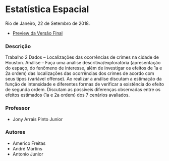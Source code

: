 # Estatística Espacial

Rio de Janeiro, 22 de Setembro de 2018.

- [Preview da Versão Final](http://htmlpreview.github.io/?https://github.com/americofreitasjr/mba-fgv-estatistica-espacial/blob/master/Trabalho_Est_Espacial_Final_V3.html)

### Descrição

Trabalho 2
Dados – Localizações das ocorrências de crimes na cidade de Houston.
Análise – Faça uma análise descritiva/exploratória (apresentação do espaço, do fenômeno de interesse, além de investigar os efeitos de 1a e 2a ordem) das localizações das ocorrências dos crimes de acordo com seus tipos (variável offense). Ao realizar a análise discutam a estimação da função de intensidade e diferentes formas de verificar a existência do efeito de segunda ordem. Discutam as possíveis diferenças observadas entre os efeitos estimados (1a e 2a ordem) dos 7 cenários avaliados.

### Professor
- Jony Arrais Pinto Junior

### Autores
- Americo Freitas
- André Martins
- Antonio Junior
